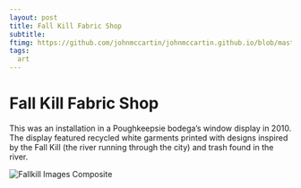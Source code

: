 ```yaml
---
layout: post
title: Fall Kill Fabric Shop
subtitle: 
ftimg: https://github.com/johnmccartin/johnmccartin.github.io/blob/master/img/fallkill/fallkillcolor.png?raw=true
tags:
  art
---
```


# Fall Kill Fabric Shop

This was an installation in a Poughkeepsie bodega’s window display in 2010. The display featured recycled white garments printed with designs inspired by the Fall Kill (the river running through the city) and trash found in the river.

![Fallkill Images Composite](https://github.com/johnmccartin/johnmccartin.github.io/blob/master/img/fallkill/composite_sm.jpg?raw=true)
